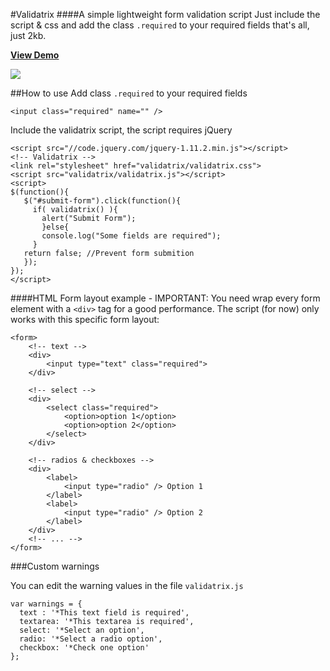 #Validatrix 
####A simple lightweight form validation script
Just include the script & css and add the class `.required` to your required fields that's all, just 2kb.

**[View Demo](http://develus.com/github/validatrix)**

![](http://develus.com/github/validatrix/img/capture.png)

##How to use
Add class `.required` to your required fields
    
	<input class="required" name="" />

Include the validatrix script, the script requires jQuery
   
	<script src="//code.jquery.com/jquery-1.11.2.min.js"></script>
	<!-- Validatrix -->
	<link rel="stylesheet" href="validatrix/validatrix.css">
	<script src="validatrix/validatrix.js"></script>
	<script>
	$(function(){
	   $("#submit-form").click(function(){
	     if( validatrix() ){
	       alert("Submit Form");
	       }else{
	       console.log("Some fields are required");
	     }
	   return false; //Prevent form submition
	   });
	});
	</script> 

####HTML Form layout example - IMPORTANT:
You need wrap every form element with a `<div>` tag for a good performance.
The script (for now) only works with this specific form layout:
	
	<form>
		<!-- text -->
		<div>
			<input type="text" class="required">
		</div>
		
		<!-- select -->
		<div>
			<select class="required">
				<option>option 1</option>
				<option>option 2</option>
			</select>
		</div>

		<!-- radios & checkboxes -->
		<div>
			<label>
				<input type="radio" /> Option 1
			</label>
			<label>
				<input type="radio" /> Option 2
			</label>
		</div>
		<!-- ... -->
	</form>



###Custom warnings

You can edit the warning values in the file `validatrix.js`

	var warnings = {
	  text : '*This text field is required',
	  textarea: '*This textarea is required',
	  select: '*Select an option',
      radio: '*Select a radio option',
	  checkbox: '*Check one option'
	};
